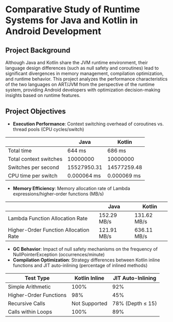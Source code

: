 # Comparative Study of Runtime Systems for Java and Kotlin in Android Development
## Project Background
Although Java and Kotlin share the JVM runtime environment, their language design differences (such as null safety and coroutines) lead to significant divergences in memory management, compilation optimization, and runtime behavior. This project analyzes the performance characteristics of the two languages on ART/JVM from the perspective of the runtime system, providing Android developers with optimization decision-making insights based on runtime features.

## Project Objectives
- **Execution Performance**: Context switching overhead of coroutines vs. thread pools (CPU cycles/switch)

| | Java | Kotlin | 
| --- | --- | --- |
| Total time | 644 ms | 686 ms |
| Total context switches | 10000000 | 10000000 |
| Switches per second | 15527950.31 | 14577259.48 |
| CPU time per switch | 0.000064 ms | 0.000069 ms |
- **Memory Efficiency**: Memory allocation rate of Lambda expressions/higher-order functions (MB/s)

| | Java | Kotlin | 
| --- | --- | --- |
| Lambda Function Allocation Rate | 152.29 MB/s | 131.62 MB/s |
| Higher-Order Function Allocation Rate | 121.91 MB/s | 636.11 MB/s |
- **GC Behavior**: Impact of null safety mechanisms on the frequency of NullPointerException (occurrences/minute)
- **Compilation Optimization**: Strategy differences between Kotlin inline functions and JIT auto-inlining (percentage of inlined methods)

| Test Type          | Kotlin Inline | JIT Auto-Inlining |
|--------------------|---------------|-------------------|
| Simple Arithmetic  | 100%          | 92%              |
| Higher-Order Functions | 98%       | 45%              |
| Recursive Calls    | Not Supported | 78% (Depth ≤ 15) |
| Calls within Loops | 100%          | 89%              |

